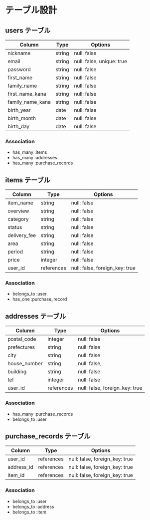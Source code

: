 # テーブル設計

## users テーブル

| Column           | Type   | Options                  |
| ---------------- | ------ | ------------------------ |
| nickname         | string | null: false              |
| email            | string | null: false, unique: true|
| password         | string | null: false              |
| first_name       | string | null: false              |
| family_name      | string | null: false              |
| first_name_kana  | string | null: false              |
| family_name_kana | string | null: false              |
| birth_year       | date   | null: false              |
| birth_month      | date   | null: false              |
| birth_day        | date   | null: false              |

### Association

- has_many :items
- has_many :addresses
- has_many :purchase_records

## items テーブル

| Column       | Type       | Options                        |
| ------------ | ---------- | ------------------------------ |
| item_name    | string     | null: false                    |
| overview     | string     | null: false                    |
| category     | string     | null: false                    |
| status       | string     | null: false                    |
| delivery_fee | string     | null: false                    |
| area         | string     | null: false                    |
| period       | string     | null: false                    |
| price        | integer    | null: false                    |
| user_id      | references | null: false, foreign_key: true |


### Association

- belongs_to :user
- has_one :purchase_record


## addresses テーブル

| Column       | Type       | Options                        |
| ------------ | ---------- | ------------------------------ |
| postal_code  | integer    | null: false                    |
| prefectures  | string     | null: false                    |
| city         | string     | null: false                    |
| house_number | string     | null: false,                   |
| building     | string     | null: false                    |
| tel          | integer    | null: false                    |
| user_id      | references | null: false, foreign_key: true |

### Association

- has_many :purchase_records
- belongs_to :user

## purchase_records テーブル

| Column     | Type       | Options                        |
| ---------- | ---------- | ------------------------------ |
| user_id    | references | null: false, foreign_key: true |
| address_id | references | null: false, foreign_key: true |
| item_id    | references | null: false, foreign_key: true |

### Association
- belongs_to :user
- belongs_to :address
- belongs_to :item


